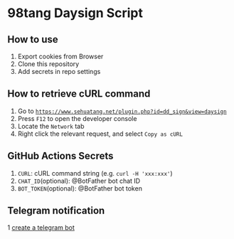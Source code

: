 # 98tang Daysign Script

## How to use

1. Export cookies from Browser
2. Clone this repository
3. Add secrets in repo settings

## How to retrieve cURL command

1. Go to [`https://www.sehuatang.net/plugin.php?id=dd_sign&view=daysign`](https://www.sehuatang.net/plugin.php?id=dd_sign&view=daysign)
2. Press `F12` to open the developer console
3. Locate the `Network` tab
4. Right click the relevant request, and select `Copy as cURL`

## GitHub Actions Secrets

1. `CURL`: cURL command string (e.g. `curl -H 'xxx:xxx'`)
2. `CHAT_ID`(optional): @BotFather bot chat ID
3. `BOT_TOKEN`(optional): @BotFather bot token

## Telegram notification
1
[create a telegram bot](https://medium.com/@ManHay_Hong/how-to-create-a-telegram-bot-and-send-messages-with-python-4cf314d9fa3e)
